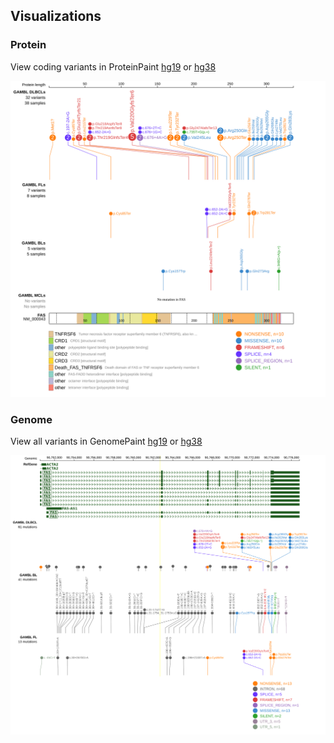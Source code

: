 ## Visualizations
### Protein
View coding variants in ProteinPaint [hg19](https://morinlab.github.io/LLMPP/GAMBL/FAS_protein.html)  or [hg38](https://morinlab.github.io/LLMPP/GAMBL/FAS_protein_hg38.html)

![](images/proteinpaint/FAS_NM_000043.svg)

### Genome
View all variants in GenomePaint [hg19](https://morinlab.github.io/LLMPP/GAMBL/FAS.html)  or [hg38](https://morinlab.github.io/LLMPP/GAMBL/FAS_hg38.html)

![](images/proteinpaint/FAS.svg)

